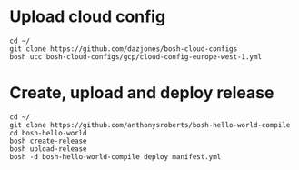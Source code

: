 # Upload cloud config
```
cd ~/
git clone https://github.com/dazjones/bosh-cloud-configs
bosh ucc bosh-cloud-configs/gcp/cloud-config-europe-west-1.yml
```

# Create, upload and deploy release
```
cd ~/
git clone https://github.com/anthonysroberts/bosh-hello-world-compile
cd bosh-hello-world
bosh create-release
bosh upload-release
bosh -d bosh-hello-world-compile deploy manifest.yml
```
